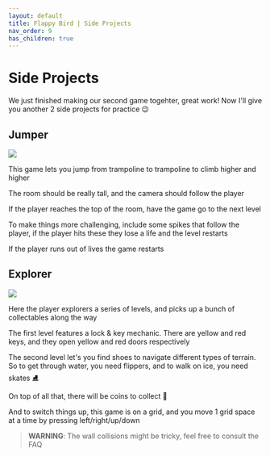 ```yaml
---
layout: default
title: Flappy Bird | Side Projects
nav_order: 9
has_children: true
---
```


# Side Projects

We just finished making our second game togehter, great work! Now I'll give you another 2 side projects for practice 😉

## Jumper

![](../../images/flappy_bird/jumper.gif)

This game lets you jump from trampoline to trampoline to climb higher and higher

The room should be really tall, and the camera should follow the player

If the player reaches the top of the room, have the game go to the next level

To make things more challenging, include some spikes that follow the player, if the player hits these they lose a life and the level restarts

If the player runs out of lives the game restarts

## Explorer

![](../../images/flappy_bird/explorer.gif)

Here the player explorers a series of levels, and picks up a bunch of collectables along the way

The first level features a lock & key mechanic. There are yellow and red keys, and they open yellow and red doors respectively

The second level let's you find shoes to navigate different types of terrain. So to get through water, you need flippers, and to walk on ice, you need skates ⛸

On top of all that, there will be coins to collect 🤑

And to switch things up, this game is on a grid, and you move 1 grid space at a time by pressing left/right/up/down

> **WARNING**: The wall collisions might be tricky, feel free to consult the FAQ
